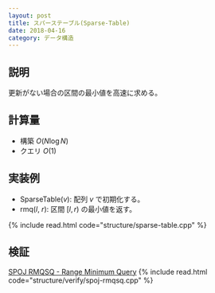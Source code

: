 ```yaml
---
layout: post
title: スパーステーブル(Sparse-Table)
date: 2018-04-16
category: データ構造
---
```


## 説明
更新がない場合の区間の最小値を高速に求める。

## 計算量
* 構築 $O(N \log N)$
* クエリ $O(1)$

## 実装例

* SparseTable($v$): 配列 $v$ で初期化する。
* rmq($l$, $r$): 区間 $[l, r)$ の最小値を返す。

{% include read.html  code="structure/sparse-table.cpp" %}

## 検証

[SPOJ RMQSQ - Range Minimum Query](http://www.spoj.com/problems/RMQSQ/)
{% include read.html code="structure/verify/spoj-rmqsq.cpp" %}
